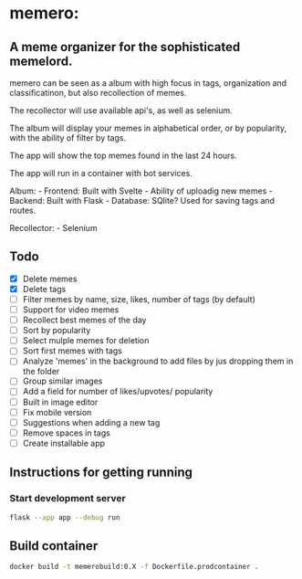 # memero:

## A meme organizer for the sophisticated memelord.

memero can be seen as a album with high focus in tags, organization and classificatinon, but also recollection of memes.

The recollector will use available api's, as well as selenium.

The album will display your memes in alphabetical order, or by popularity, with the ability of filter by tags.

The app will show the top memes found in the last 24 hours.

The app will run in a container with bot services.

Album:
    - Frontend: Built with Svelte
        - Ability of uploadig new memes
    - Backend: Built with Flask
    - Database: SQlite? Used for saving tags and routes.

Recollector:
    - Selenium

## Todo

- [x] Delete memes
- [x] Delete tags
- [ ] Filter memes by name, size, likes, number of tags (by default)
- [ ] Support for video memes
- [ ] Recollect best memes of the day
- [ ] Sort by popularity
- [ ] Select mulple memes for deletion
- [ ] Sort first memes with tags
- [ ] Analyze 'memes' in the background to add files by jus dropping them in the folder
- [ ] Group similar images
- [ ] Add a field for number of likes/upvotes/ popularity
- [ ] Built in image editor
- [ ] Fix mobile version
- [ ] Suggestions when adding a new tag
- [ ] Remove spaces in tags
- [ ] Create installable app

## Instructions for getting running

###  Start development server

```bash
flask --app app --debug run
```

## Build container
 
 ```bash
 docker build -t memerobuild:0.X -f Dockerfile.prodcontainer .
 ```